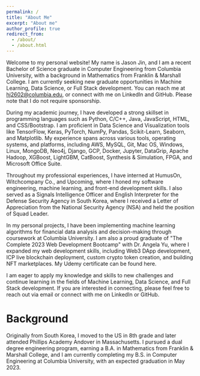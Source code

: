 ```yaml
---
permalink: /
title: "About Me"
excerpt: "About me"
author_profile: true
redirect_from: 
  - /about/
  - /about.html
---
```


Welcome to my personal website! My name is Jason Jin, and I am a recent Bachelor of Science graduate in Computer Engineering from Columbia University, with a background in Mathematics from Franklin & Marshall College. I am currently seeking new graduate opportunities in Machine Learning, Data Science, or Full Stack development. You can reach me at hj2602@columbia.edu, or connect with me on LinkedIn and GitHub. Please note that I do not require sponsorship.

During my academic journey, I have developed a strong skillset in programming languages such as Python, C/C++, Java, JavaScript, HTML, and CSS/Bootstrap. I am proficient in Data Science and Visualization tools like TensorFlow, Keras, PyTorch, NumPy, Pandas, Scikit-Learn, Seaborn, and Matplotlib. My experience spans across various tools, operating systems, and platforms, including AWS, MySQL, Git, Mac OS, Windows, Linux, MongoDB, Neo4j, Django, GCP, Docker, Jupyter, DataGrip, Apache Hadoop, XGBoost, LightGBM, CatBoost, Synthesis & Simulation, FPGA, and Microsoft Office Suite.

Throughout my professional experiences, I have interned at HumusOn, Witchcompany Co., and Upcoming, where I honed my software engineering, machine learning, and front-end development skills. I also served as a Signals Intelligence Officer and English Interpreter for the Defense Security Agency in South Korea, where I received a Letter of Appreciation from the National Security Agency (NSA) and held the position of Squad Leader.

In my personal projects, I have been implementing machine learning algorithms for financial data analysis and decision-making through coursework at Columbia University. I am also a proud graduate of "The Complete 2023 Web Development Bootcamp" with Dr. Angela Yu, where I expanded my web development skills, including Web3 DApp development, ICP live blockchain deployment, custom crypto token creation, and building NFT marketplaces. My Udemy certificate can be found here.

I am eager to apply my knowledge and skills to new challenges and continue learning in the fields of Machine Learning, Data Science, and Full Stack development. If you are interested in connecting, please feel free to reach out via email or connect with me on LinkedIn or GitHub.

Background
======
Originally from South Korea, I moved to the US in 8th grade and later attended Phillips Academy Andover in Massachusetts. I pursued a dual degree engineering program, earning a B.A. in Mathematics from Franklin & Marshall College, and I am currently completing my B.S. in Computer Engineering at Columbia University, with an expected graduation in May 2023.